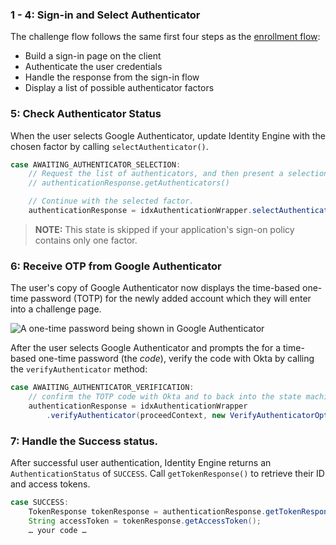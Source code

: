 ### 1 - 4: Sign-in and Select Authenticator

The challenge flow follows the same first four steps as the [enrollment flow](#integrate-sdk-for-authenticator-enrollment):

* Build a sign-in page on the client
* Authenticate the user credentials
* Handle the response from the sign-in flow
* Display a list of possible authenticator factors

### 5: Check Authenticator Status

When the user selects Google Authenticator, update Identity Engine with the chosen factor by calling `selectAuthenticator()`.


```java
case AWAITING_AUTHENTICATOR_SELECTION:
    // Request the list of authenticators, and then present a selection list to the user.
    // authenticationResponse.getAuthenticators()

    // Continue with the selected factor.
    authenticationResponse = idxAuthenticationWrapper.selectAuthenticator(proceedContext, authenticator);
```

> **NOTE:**  This state is skipped if your application's sign-on policy contains only one factor.

### 6: Receive OTP from Google Authenticator

The user's copy of Google Authenticator now displays the time-based one-time password (TOTP) for the newly added account which they will enter into a challenge page.

![A one-time password being shown in Google Authenticator](/img/authenticators/authenticators-google-one-time-password.png)

After the user selects Google Authenticator and prompts the for a time-based one-time password (the _code_), verify the code with Okta by calling the `verifyAuthenticator` method:

```java
case AWAITING_AUTHENTICATOR_VERIFICATION:
    // confirm the TOTP code with Okta and to back into the state machine
    authenticationResponse = idxAuthenticationWrapper
        .verifyAuthenticator(proceedContext, new VerifyAuthenticatorOptions(code));
```

### 7: Handle the Success status.

After successful user authentication, Identity Engine returns an `AuthenticationStatus` of `SUCCESS`. Call `getTokenResponse()` to retrieve their ID and access tokens.

```java
case SUCCESS:
    TokenResponse tokenResponse = authenticationResponse.getTokenResponse();
    String accessToken = tokenResponse.getAccessToken();
    … your code …
```
